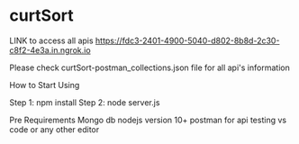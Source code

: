 # curtSort
LINK to access all apis https://fdc3-2401-4900-5040-d802-8b8d-2c30-c8f2-4e3a.in.ngrok.io

Please check curtSort-postman_collections.json file for all api's  information


How to  Start Using

Step 1: npm install
Step 2: node server.js


Pre Requirements
Mongo db
nodejs version 10+
postman for api testing 
vs code or any other editor